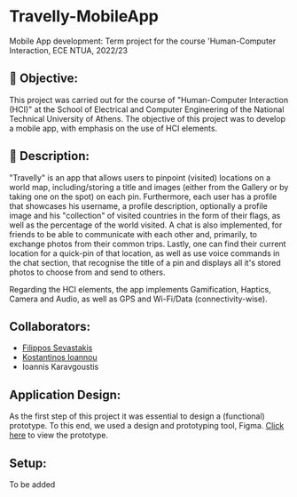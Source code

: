 # Travelly-MobileApp
Mobile App development: Term project for the course 'Human-Computer Interaction, ECE NTUA, 2022/23

## 🎯 Objective:
This project was carried out for the course of "Human-Computer Interaction (HCI)" at the School of Electrical and Computer Engineering of the National Technical University of Athens. The objective of this project was to develop a mobile app, with emphasis on the use of HCI elements.

## 📄 Description:
"Travelly" is an app that allows users to pinpoint (visited) locations on a world map, including/storing a title and images (either from the Gallery or by taking one on the spot) on each pin. Furthermore, each user has a profile that showcases his username, a profile description, optionally a profile image and his "collection" of visited countries in the form of their flags, as well as the percentage of the world visited. A chat is also implemented, for friends to be able to communicate with each other and, primarily, to exchange photos from their common trips. Lastly, one can find their current location for a quick-pin of that location, as well as use voice commands in the chat section, that recognise the title of a pin and displays all it's stored photos to choose from and send to others.

Regarding the HCI elements, the app implements Gamification, Haptics, Camera and Audio, as well as GPS and Wi-Fi/Data (connectivity-wise).

## Collaborators:
- [Filippos Sevastakis](https://github.com/FilipposSevastakis)
- [Kostantinos Ioannou](https://github.com/IoannouKon)
- Ioannis Karavgoustis

## Application Design:
As the first step of this project it was essential to design a (functional) prototype. To this end, we used a design and prototyping tool, Figma. [Click here](https://www.figma.com/file/LYVu7oSicxmjZhLs1XdwE2/Travelly?type=design&node-id=133%3A6587&mode=design&t=bMwYuANjAcT7TgjQ-1) to view the prototype.

## Setup:
To be added

